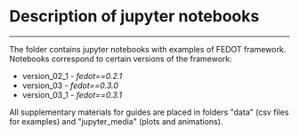 # Description of jupyter notebooks 

---

The folder contains jupyter notebooks with examples of FEDOT framework.
Notebooks correspond to certain versions of the framework:

* version_02_1 - *fedot==0.2.1*
* version_03 - *fedot==0.3.0*
* version_03_1 - *fedot==0.3.1*

All supplementary materials for guides are placed in folders "data" (csv files for examples) 
and "jupyter_media" (plots and animations).